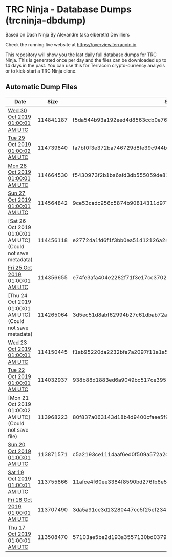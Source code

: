 # TRC Ninja - Database Dumps (trcninja-dbdump)
Based on Dash Ninja By Alexandre (aka elbereth) Devilliers

Check the running live website at https://overview.terracoin.io

This repository will show you the last daily full database dumps for TRC Ninja. This is generated once per day and the files can be downloaded up to 14 days in the past.
You can use this for Terracoin crypto-currency analysis or to kick-start a TRC Ninja clone.


## Automatic Dump Files
| Date | Size | SHA256 |
|--|--|--|
| [Wed 30 Oct 2019 01:00:01 AM UTC]() | 114841187 | f5da544b93a192eed4d8563ccb0e76dc4c7fde763ffaee4b3c88f44e6e9c70d6 | 
| [Tue 29 Oct 2019 01:00:02 AM UTC](https://transfer.sh/H55Qi/trcninja-dbdump-20191029010001.tar.bz2) | 114739840 | fa7bf0f3e372ba746729d8fe39c944b7b3d47459f6e0b93c5383f4e02bbb70d4 | 
| [Mon 28 Oct 2019 01:00:01 AM UTC](https://transfer.sh/lBb5Z/trcninja-dbdump-20191028010001.tar.bz2) | 114664530 | f5430973f2b1ba6afd3db555059de817af2c90622b386076a7b7771f7c858da8 | 
| [Sun 27 Oct 2019 01:00:01 AM UTC]() | 114564842 | 9ce53cadc956c5874b90814311d977918c04a355ebc9adf6d6e0a832728b0513 | 
| [Sat 26 Oct 2019 01:00:01 AM UTC](Could not save metadata) | 114456118 | e27724a1fd6f1f3bb0ea51412126a24dfac2ce48a002b1b66a281f07241eb835 | 
| [Fri 25 Oct 2019 01:00:01 AM UTC](https://transfer.sh/6oCZh/trcninja-dbdump-20191025010001.tar.bz2) | 114356655 | e74fe3afa404e2282f71f3e17cc37027e59d41231cde598901a8bbffca7e142e | 
| [Thu 24 Oct 2019 01:00:01 AM UTC](Could not save metadata) | 114265064 | 3d5ec51d8abf62994b27c61dbab72ab22de0d4d71a82fe7adc20641ccfc6e4a7 | 
| [Wed 23 Oct 2019 01:00:01 AM UTC]() | 114150445 | f1ab95220da2232bfe7a2097f11a1a581a757aa533749f9a0651e89a3f4a7727 | 
| [Tue 22 Oct 2019 01:00:01 AM UTC]() | 114032937 | 938b88d1883ed6a9049bc517ce395188dcb321e3b3aadaec3afe2f78695bb1fb | 
| [Mon 21 Oct 2019 01:00:02 AM UTC](Could not save file) | 113968223 | 80f837a063143d18b4d9400cfaee5f97b5922162065251fe5fe12d379c6ae6af | 
| [Sun 20 Oct 2019 01:00:01 AM UTC]() | 113871571 | c5a2193ce1114aaf6ed0f509a572a2db186c22c4f1541ef6d4b664836627b2f0 | 
| [Sat 19 Oct 2019 01:00:01 AM UTC]() | 113755866 | 11afce4f60ee3384f8590bd276fb6e54e43c9362b02809abeba9f4537dec8da2 | 
| [Fri 18 Oct 2019 01:00:01 AM UTC]() | 113707490 | 3da5a91ce3d13280447cc5f25ef23409617a54ff0e8e1ce93ce9be30b5226ced | 
| [Thu 17 Oct 2019 01:00:01 AM UTC](https://transfer.sh/GRvTX/trcninja-dbdump-20191017010001.tar.bz2) | 113508470 | 57103ae5be2d193a3557130bd037908406801e1ffc602085e6d4d8c5ae05cdf0 | 
